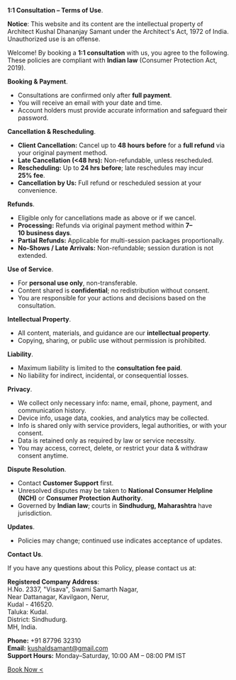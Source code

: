 **1:1&nbsp;Consultation&nbsp;–&nbsp;Terms&nbsp;of&nbsp;Use**.

**Notice**: This website and its content are the intellectual property of Architect&nbsp;Kushal&nbsp;Dhananjay&nbsp;Samant under the Architect's&nbsp;Act,&nbsp;1972&nbsp;of&nbsp;India. Unauthorized use is an offense.

Welcome! By booking a **1:1&nbsp;consultation** with us, you agree to the following. These policies are compliant with **Indian&nbsp;law** (Consumer Protection Act, 2019).

**Booking&nbsp;&&nbsp;Payment**.

- Consultations are confirmed only after **full&nbsp;payment**.  
- You will receive an email with your date and time.  
- Account holders must provide accurate information and safeguard their password.  

**Cancellation&nbsp;&&nbsp;Rescheduling**.

- **Client&nbsp;Cancellation:** Cancel up to **48&nbsp;hours&nbsp;before** for a **full&nbsp;refund** via your original payment method.  
- **Late&nbsp;Cancellation&nbsp;(<48&nbsp;hrs):** Non-refundable, unless rescheduled.  
- **Rescheduling:** Up to **24&nbsp;hrs&nbsp;before**; late reschedules may incur **25%&nbsp;fee**.  
- **Cancellation&nbsp;by&nbsp;Us:** Full refund or rescheduled session at your convenience.  

**Refunds**.

- Eligible only for cancellations made as above or if we cancel.  
- **Processing:** Refunds via original payment method within **7–10&nbsp;business&nbsp;days**.  
- **Partial&nbsp;Refunds:** Applicable for multi-session packages proportionally.  
- **No-Shows&nbsp;/&nbsp;Late&nbsp;Arrivals:** Non-refundable; session duration is not extended.  

**Use&nbsp;of&nbsp;Service**.

- For **personal&nbsp;use&nbsp;only**, non-transferable.  
- Content shared is **confidential**; no redistribution without consent.  
- You are responsible for your actions and decisions based on the consultation.  

**Intellectual&nbsp;Property**.

- All content, materials, and guidance are our **intellectual&nbsp;property**.  
- Copying, sharing, or public use without permission is prohibited.  

**Liability**.

- Maximum liability is limited to the **consultation&nbsp;fee&nbsp;paid**.  
- No liability for indirect, incidental, or consequential losses.  

**Privacy**.

- We collect only necessary info: name, email, phone, payment, and communication history.  
- Device info, usage data, cookies, and analytics may be collected.  
- Info is shared only with service providers, legal authorities, or with your consent.  
- Data is retained only as required by law or service necessity.  
- You may access, correct, delete, or restrict your data & withdraw consent anytime.  

**Dispute&nbsp;Resolution**.

- Contact **Customer&nbsp;Support** first.  
- Unresolved disputes may be taken to **National&nbsp;Consumer&nbsp;Helpline (NCH)** or **Consumer&nbsp;Protection&nbsp;Authority**.  
- Governed by **Indian&nbsp;law**; courts in **Sindhudurg,&nbsp;Maharashtra** have jurisdiction.  

**Updates**.

- Policies may change; continued use indicates acceptance of updates.  

**Contact&nbsp;Us**.

If you have any questions about this Policy, please contact us at:

**Registered Company Address**:  
H.No.&nbsp;2337,&nbsp;"Visava",&nbsp;Swami&nbsp;Samarth&nbsp;Nagar,  
Near&nbsp;Dattanagar,&nbsp;Kavilgaon,&nbsp;Nerur,  
Kudal&nbsp;-&nbsp;416520.  
Taluka:&nbsp;Kudal.  
District:&nbsp;Sindhudurg.  
MH,&nbsp;India.  

**Phone:** +91&nbsp;87796&nbsp;32310  
**Email:** kushaldsamant@gmail.com  
**Support&nbsp;Hours:** Monday–Saturday,&nbsp;10:00&nbsp;AM&nbsp;–&nbsp;08:00&nbsp;PM&nbsp;IST

<a class="btn" href="https://ask.setmore.com/kvshvl">Book Now&nbsp;&#60;</a>
